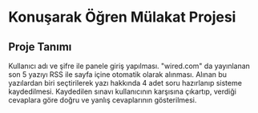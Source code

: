 # Konuşarak Öğren Mülakat Projesi
## Proje Tanımı
Kullanıcı adı ve şifre ile panele giriş yapılması. "wired.com" da yayınlanan
son 5 yazıyı RSS ile sayfa içine otomatik olarak alınması. Alınan bu yazılardan biri seçtirilerek yazı
hakkında 4 adet soru hazırlanıp sisteme kaydedilmesi. Kaydedilen sınavı kullanıcının
karşısına çıkartıp, verdiği cevaplara göre doğru ve yanlış cevaplarının gösterilmesi.